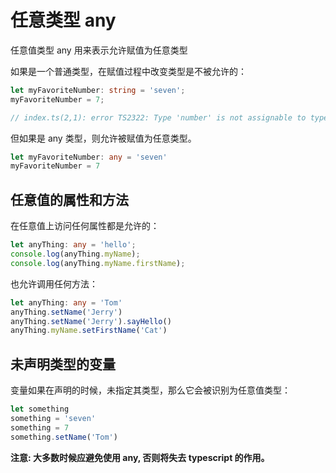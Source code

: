 # 任意类型 any

任意值类型 any 用来表示允许赋值为任意类型

如果是一个普通类型，在赋值过程中改变类型是不被允许的：

```Typescript
let myFavoriteNumber: string = 'seven';
myFavoriteNumber = 7;

// index.ts(2,1): error TS2322: Type 'number' is not assignable to type 'string'.
```

但如果是 any 类型，则允许被赋值为任意类型。

```typescript
let myFavoriteNumber: any = 'seven'
myFavoriteNumber = 7
```

## 任意值的属性和方法

在任意值上访问任何属性都是允许的：

```Typescript
let anyThing: any = 'hello';
console.log(anyThing.myName);
console.log(anyThing.myName.firstName);
```

也允许调用任何方法：

```typescript
let anyThing: any = 'Tom'
anyThing.setName('Jerry')
anyThing.setName('Jerry').sayHello()
anyThing.myName.setFirstName('Cat')
```

## 未声明类型的变量

变量如果在声明的时候，未指定其类型，那么它会被识别为任意值类型：

```typescript
let something
something = 'seven'
something = 7
something.setName('Tom')
```

**注意: 大多数时候应避免使用 any, 否则将失去 typescript 的作用。**
